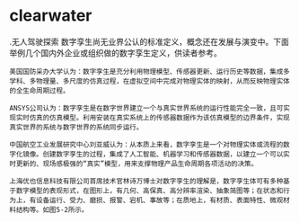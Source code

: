 # clearwater 
.无人驾驶探索 
数字孪生尚无业界公认的标准定义，概念还在发展与演变中。下面举例几个国内外企业或组织做的数字孪生定义，供读者参考。

    美国国防采办大学认为：数字孪生是充分利用物理模型、传感器更新、运行历史等数据，集成多学科、多物理量、多尺度的仿真过程，在虚拟空间中完成对物理实体的映射，从而反映物理实体的全生命周期过程。

    ANSYS公司认为：数字孪生是在数字世界建立一个与真实世界系统的运行性能完全一致，且可实现实时仿真的仿真模型。利用安装在真实系统上的传感器数据作为该仿真模型的边界条件，实现真实世界的系统与数字世界的系统同步运行。

    中国航空工业发展研究中心刘亚威认为：从本质上来看，数字孪生是一个对物理实体或流程的数字化镜像。创建数字孪生的过程，集成了人工智能、机器学习和传感器数据，以建立一个可以实时更新的、现场感极强的“真实”模型，用来支撑物理产品生命周期各项活动的决策。

    上海优也信息科技有限公司首席技术官林诗万博士对数字孪生的理解是，数字孪生体可有多种基于数字模型的表现形式，在图形上，有几何、高保真、高分辨率渲染、抽象简图等；在状态和行为上，有设备运行、受力、磨损、报警、宕机、事故等；在质地上，有材质、表面特性、微观材料结构等。如图5-2所示。
